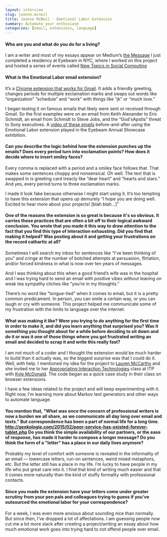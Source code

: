```yaml
---
layout: interview
slug: joanne.mcneil
title: Joanne McNeil - Emotional Labor Extension
summary: Automate your enthusiasm
categories: [email, extensions, language]
---
```


#### Who are you and what do you do for a living?

I am a writer and most of my essays appear on Medium’s [the Message](https://medium.com/message/) I just completed a residency at Eyebeam in NYC, where I worked on this project and hosted a series of events called [New Topics in Social Computing](https://soundcloud.com/eyebeamnyc/sets/new-topics-in-social-computing)

#### What is the Emotional Labor email extension?

It’s a [Chrome extension that works for Gmail](https://chrome.google.com/webstore/detail/gmail-emotional-labor/foonnlnklmnakfifejjjfhchclfkgkgh). It adds a friendly greeting, changes periods for multiple exclamation marks and swaps out words like “organization” “schedule” and “work” with things like “jk” or “much love.”

I began testing it on famous emails that likely were sent or received through Gmail. So the first examples were on an email from Keith Alexander to Eric Schmidt, an email from Schmidt to Steve Jobs, and the “God'sApstls" threat to Sony executives. A [video of these emails](https://www.flickr.com/photos/eyebeam/16419413486/) before-and-after using the Emotional Labor extension played in the Eyebeam Annual Showcase exhibition.

#### Can you describe the logic behind how the extension punches up the emails? Does every period turn into exclamation points? How does it decide where to insert smiley faces?

Every comma is replaced with a period and a smiley face follows that. That makes some sentences choppy and nonsensical. Oh well. The text that is swapped in is greeting card treacly like “dear heart” and “hearts and stars.” And yes, every period turns to three exclamation marks.

I made it look fake because otherwise I might start using it. It’s too tempting to have this extension that opens up demurely “I hope you are doing well. Excited to hear more about your projects! [blah blah…]” 

#### One of the reasons the extension is so great is because it's so obvious. It carries these practices that are often a bit off to their logical awkward conclusion. You wrote that you made it this way to draw attention to the fact that you find this type of interaction exhausting. Did you find that making it helped? Was posting about it and getting your frustrations on the record cathartic at all?

Sometimes I will search my inbox for sentences like “I’ve been thinking of you” and cringe at the number of botched attempts at persuasion, flirtation, and/or forced kindness in what is now over ten years of messages. 

And I was thinking about this when a good friend’s wife was in the hospital and I was trying hard to send an email with positive vibes without leaning on weak tea sympathy cliches like “you’re in my thoughts.”

There’s no word like “tongue-tied” when it comes to email, but it is a pretty common predicament. In person, you can smile a certain way, or you can laugh or cry with someone. This project helped me communicate some of my frustration with the limits to language over the internet. 

#### What was making it like? Were you trying to do anything for the first time in order to make it, and did you learn anything that surprised you? Was it something you thought about for a while before deciding to sit down and do it or was it one of those things where you got frustrated writing an email and decided to scrap it and write this really fast? 

I am not much of a coder and I thought the extension would be much harder to build than it actually was, so the biggest surprise was that I could do it. Well, with help. I mentioned my idea for the project to [Lauren McCarthy](http://lauren-mccarthy.com/) and she invited me to her [Appropriating Interaction Technologies](http://www.creativeapplications.net/reviews/appropriating-interaction-technologies-social-hacking-at-itp/) class at ITP with [Kyle McDonald](http://kylemcdonald.net/). The code began as a quick case study in their class on browser extensions.

I have a few ideas related to the project and will keep experimenting with it. Right now, I’m learning more about Markov text generators and other ways to automate language.

#### You mention that, "What was once the concern of professional writers is now a burden we all share, as we communicate all day long over email and texts." But correspondence has been a part of normal life for a long time. http://geekologie.com/2015/02/poor-service-has-existed-forever-tablet.php Do you think the simple availability of our partners, or the ease of response, has made it harder to compose a longer message? Do you think the form of a "letter" has a place in our daily lives anymore?

Probably my level of comfort with someone is revealed in the informality of an email — lowercase letters, run-on sentences, weird mixed metaphors, etc. But the letter still has a place in my life. I’m lucky to have people in my life who put great care into it. I find that kind of writing much easier and that it comes more naturally than the kind of stuffy formality with professional contacts.

#### Since you made the extension have your letters come under greater scrutiny from your pen pals and colleagues trying to guess if you've outsourced the emotional labor for your correspondence? 

For a week, I was even more anxious about sounding nice than normally. But since then, I’ve dropped a lot of affectations. I am guessing people now cut me a lot more slack after creating a project/writing an essay about how much emotional work goes into trying hard to not offend people over email. 